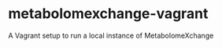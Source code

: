metabolomexchange-vagrant
=========================

A Vagrant setup to run a local instance of MetabolomeXchange
